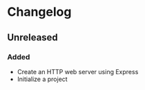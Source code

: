# Changelog

## Unreleased

### Added

- Create an HTTP web server using Express
- Initialize a project 

